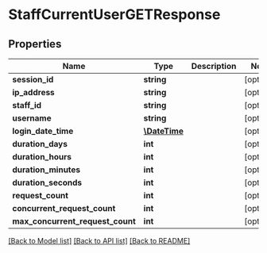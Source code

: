 # StaffCurrentUserGETResponse

## Properties
Name | Type | Description | Notes
------------ | ------------- | ------------- | -------------
**session_id** | **string** |  | [optional] 
**ip_address** | **string** |  | [optional] 
**staff_id** | **string** |  | [optional] 
**username** | **string** |  | [optional] 
**login_date_time** | [**\DateTime**](\DateTime.md) |  | [optional] 
**duration_days** | **int** |  | [optional] 
**duration_hours** | **int** |  | [optional] 
**duration_minutes** | **int** |  | [optional] 
**duration_seconds** | **int** |  | [optional] 
**request_count** | **int** |  | [optional] 
**concurrent_request_count** | **int** |  | [optional] 
**max_concurrent_request_count** | **int** |  | [optional] 

[[Back to Model list]](../README.md#documentation-for-models) [[Back to API list]](../README.md#documentation-for-api-endpoints) [[Back to README]](../README.md)


